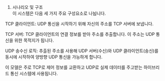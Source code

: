 1. 시나리오 및 구조  
이 시스템은 다음 세 가지 주요 구성요소로 나뉩니다.  

TCP 클라이언트: UDP 통신을 시작하기 위해 자신의 주소를 TCP 서버에 보냅니다.

TCP 서버: TCP 클라이언트의 연결 정보를 받아 주소를 추출합니다. 이 주소는 UDP 통신을 위한 목적지가 됩니다.  

UDP 송수신 로직: 추출된 주소를 사용해 UDP 서버(수신)와 UDP 클라이언트(송신)를 동시에 시작하여 양방향 UDP 통신을 가능하게 합니다.  

이 모델은 주로 TCP로 제어 정보를 교환하고 UDP로 실제 데이터를 주고받는 하이브리드 통신 시스템에 사용됩니다.  
